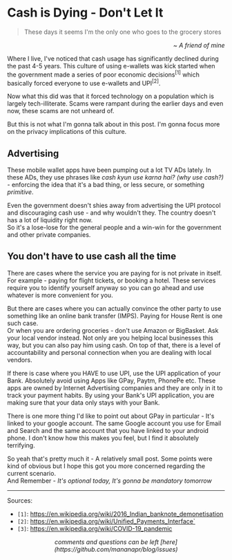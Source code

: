 # Cash is Dying - Don't Let It

<blockquote>
These days it seems I'm the only one who goes to the grocery stores
</blockquote>
<div style="text-align: right"><i>~ A friend of mine</i></div>

Where I live, I've noticed that cash usage has significantly declined during the past 4-5 years. This culture of using e-wallets was kick started when the government
made a series of poor economic decisions<sup>[1]</sup> which basically forced everyone to use e-wallets and UPI<sup>[2]</sup>.

Now what this did was that it forced technology on a population which is largely tech-illiterate. Scams were rampant during the earlier days and even now, these scams are not unheard of.

But this is not what I'm gonna talk about in this post. I'm gonna focus more on the privacy implications of this culture.

## Advertising

These mobile wallet apps have been pumping out a lot TV ADs lately. In these ADs, they use phrases like *cash kyun use karna hai?* *(why use cash?)* - enforcing the idea that it's a bad thing,
or less secure, or something *primitive*.

Even the government doesn't shies away from advertising the UPI protocol and discouraging cash use - and why wouldn't they. The country doesn't has a lot of liquidity right now.
<br>
So it's a lose-lose for the general people and a win-win for the government and other private companies.

## You don't have to use cash all the time

There are cases where the service you are paying for is not private in itself. For example - paying for flight tickets, or booking a hotel.
These services require you to identify yourself anyway so you can go ahead and use whatever is more convenient for you.

But there are cases where you can actually convince the other party to use something like an online bank transfer (IMPS). Paying for House Rent is one such case.
<br>
Or when you are ordering groceries - don't use Amazon or BigBasket. Ask your local vendor instead. Not only are you helping local businesses this way, but you can also pay him using cash.
On top of that, there is a level of accountability and personal connection when you are dealing with local vendors.

If there is case where you HAVE to use UPI, use the UPI application of your Bank. Absolutely avoid using Apps like GPay, Paytm, PhonePe etc.
These apps are owned by Internet Advertising companies and they are only in it to track your payment habits. By using your Bank's UPI application, you are making sure that your data only stays
with your Bank.

There is one more thing I'd like to point out about GPay in particular - It's linked to your google account. The same Google account you use for Email and Search and the same account that you have
linked to your android phone. I don't know how this makes you feel, but I find it absolutely terrifying.

So yeah that's pretty much it - A relatively small post. Some points were kind of obvious but I hope this got you more concerned regarding the current scenario.
<br>
And Remember - *It's optional today, It's gonna be mandatory tomorrow*

---

Sources:

- `[1]`: <https://en.wikipedia.org/wiki/2016_Indian_banknote_demonetisation>
- `[2]`: <https://en.wikipedia.org/wiki/Unified_Payments_Interface`>
- `[3]`: <https://en.wikipedia.org/wiki/COVID-19_pandemic>

<center><i>
comments and questions can be left [here](https://github.com/mananapr/blog/issues)
</i></center>
